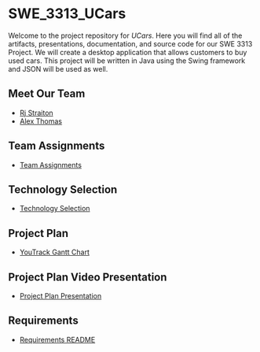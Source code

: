 # SWE_3313_UCars

Welcome to the project repository for *UCars*. Here you will find all of the artifacts, presentations, documentation, and source code for our SWE 3313 Project.
We will create a desktop application that allows customers to buy used cars. This project will be written in Java using the Swing framework and JSON will be used as well.

## Meet Our Team

- [Rj Straiton]
- [Alex Thomas]


[Rj Straiton]: <https://github.com/straitonrj/SWE_3313_Project_Team9/blob/main/RJ%20Straiton%20Resume.md>
[Alex Thomas]: <https://github.com/straitonrj/SWE_3313_Project_Team9/blob/main/Alex%20Thomas%20Resume.md>


## Team Assignments
- [Team Assignments]

  [Team Assignments]: <https://github.com/straitonrj/SWE_3313_Project_Team9/blob/main/Team9_Assignments.md>

## Technology Selection
- [Technology Selection]

  [Technology Selection]: <https://github.com/straitonrj/SWE_3313_Project_Team9/blob/main/Tech_Selection.md>

## Project Plan
- [YouTrack Gantt Chart]

  [YouTrack Gantt Chart]: <https://adkisson-swe-f23.youtrack.cloud/gantt-charts/174-23>

## Project Plan Video Presentation
- [Project Plan Presentation] 

  [Project Plan Presentation]: <https://youtu.be/bbIEKdya0l8>

## Requirements
- [Requirements README]

[Requirements README]:<https://github.com/straitonrj/SWE_3313_Project_Team9/tree/main/Requirements#requirements>
